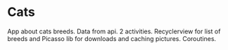# Cats
App about cats breeds. Data from api. 2 activities. Recyclerview for list of breeds and Picasso lib for downloads and caching pictures. Coroutines.
